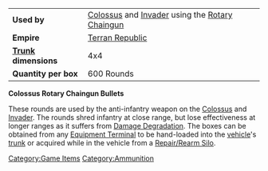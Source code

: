 |                                             |                                                                                                                                    |
| ------------------------------------------- | ---------------------------------------------------------------------------------------------------------------------------------- |
| **Used by**                                 | [Colossus](Colossus.md) and [Invader](Invader.md) using the [Rotary Chaingun](Rotary_Chaingun.md) |
| **Empire**                                  | [Terran Republic](Terran_Republic.md)                                                                                   |
| **[Trunk](Trunk.md) dimensions** | 4x4                                                                                                                                |
| **Quantity per box**                        | 600 Rounds                                                                                                                         |

**Colossus Rotary Chaingun Bullets**

These rounds are used by the anti-infantry weapon on the
[Colossus](Colossus.md) and [Invader](Invader.md). The
rounds shred infantry at close range, but lose effectiveness at longer
ranges as it suffers from [Damage
Degradation](Damage_Degradation.md). The boxes can be obtained
from any [Equipment Terminal](Equipment_Terminal.md) to be
hand-loaded into the [vehicle](vehicle.md)'s
[trunk](trunk.md) or acquired while in the vehicle from a
[Repair/Rearm Silo](Repair_Rearm_Silo.md).

[Category:Game Items](Category:Game_Items.md)
[Category:Ammunition](Category:Ammunition.md)
